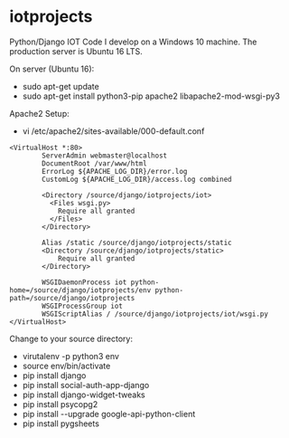 # iotprojects
Python/Django IOT Code
I develop on a Windows 10 machine.  The production server is Ubuntu 16 LTS.

On server (Ubuntu 16):
* sudo apt-get update
* sudo apt-get install python3-pip apache2 libapache2-mod-wsgi-py3

Apache2 Setup:
* vi /etc/apache2/sites-available/000-default.conf

```
<VirtualHost *:80>
        ServerAdmin webmaster@localhost
        DocumentRoot /var/www/html
        ErrorLog ${APACHE_LOG_DIR}/error.log
        CustomLog ${APACHE_LOG_DIR}/access.log combined

        <Directory /source/django/iotprojects/iot>
          <Files wsgi.py>
            Require all granted
          </Files>
        </Directory>

        Alias /static /source/django/iotprojects/static
        <Directory /source/django/iotprojects/static>
            Require all granted
        </Directory>

        WSGIDaemonProcess iot python-home=/source/django/iotprojects/env python-path=/source/django/iotprojects
        WSGIProcessGroup iot
        WSGIScriptAlias / /source/django/iotprojects/iot/wsgi.py
</VirtualHost>
```

Change to your source directory:
* virutalenv -p python3 env
* source env/bin/activate
* pip install django
* pip install social-auth-app-django
* pip install django-widget-tweaks
* pip install psycopg2
* pip install --upgrade google-api-python-client
* pip install pygsheets
